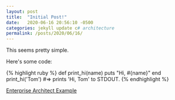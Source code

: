```yaml
---
layout: post
title:  "Initial Post!"
date:   2020-06-16 20:56:10 -0500
categories: jekyll update c# architecture
permalink: /posts/2020/06/16/
---
```

This seems pretty simple.

Here's some code:

{% highlight ruby %}
def print_hi(name)
  puts "Hi, #{name}"
end
print_hi('Tom')
#=> prints 'Hi, Tom' to STDOUT.
{% endhighlight %}

[Enterprise Architect Example](https://sartaga.github.io/EA/Portfolio/index.htm)

[jekyll-docs]: https://jekyllrb.com/docs/home
[jekyll-gh]:   https://github.com/jekyll/jekyll
[jekyll-talk]: https://talk.jekyllrb.com/

